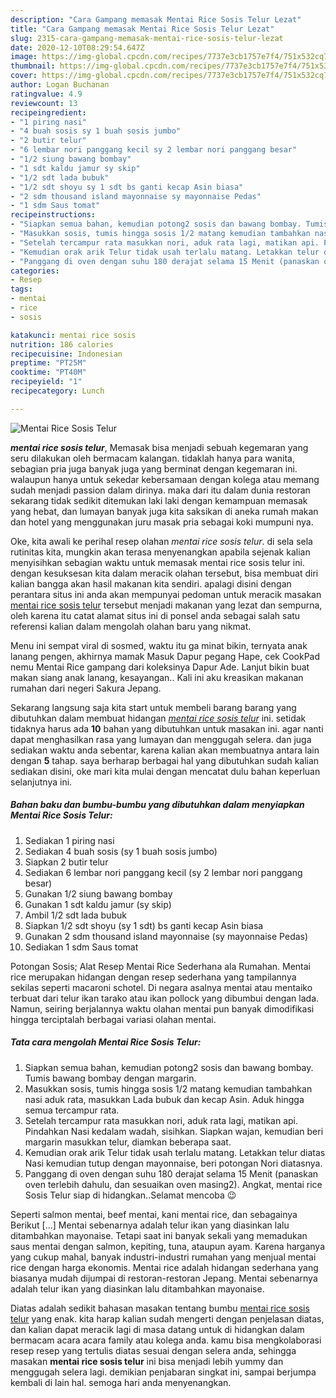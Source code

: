 ```yaml
---
description: "Cara Gampang memasak Mentai Rice Sosis Telur Lezat"
title: "Cara Gampang memasak Mentai Rice Sosis Telur Lezat"
slug: 2315-cara-gampang-memasak-mentai-rice-sosis-telur-lezat
date: 2020-12-10T08:29:54.647Z
image: https://img-global.cpcdn.com/recipes/7737e3cb1757e7f4/751x532cq70/mentai-rice-sosis-telur-foto-resep-utama.jpg
thumbnail: https://img-global.cpcdn.com/recipes/7737e3cb1757e7f4/751x532cq70/mentai-rice-sosis-telur-foto-resep-utama.jpg
cover: https://img-global.cpcdn.com/recipes/7737e3cb1757e7f4/751x532cq70/mentai-rice-sosis-telur-foto-resep-utama.jpg
author: Logan Buchanan
ratingvalue: 4.9
reviewcount: 13
recipeingredient:
- "1 piring nasi"
- "4 buah sosis sy 1 buah sosis jumbo"
- "2 butir telur"
- "6 lembar nori panggang kecil sy 2 lembar nori panggang besar"
- "1/2 siung bawang bombay"
- "1 sdt kaldu jamur sy skip"
- "1/2 sdt lada bubuk"
- "1/2 sdt shoyu sy 1 sdt bs ganti kecap Asin biasa"
- "2 sdm thousand island mayonnaise sy mayonnaise Pedas"
- "1 sdm Saus tomat"
recipeinstructions:
- "Siapkan semua bahan, kemudian potong2 sosis dan bawang bombay. Tumis bawang bombay dengan margarin."
- "Masukkan sosis, tumis hingga sosis 1/2 matang kemudian tambahkan nasi aduk rata, masukkan Lada bubuk dan kecap Asin. Aduk hingga semua tercampur rata."
- "Setelah tercampur rata masukkan nori, aduk rata lagi, matikan api. Pindahkan Nasi kedalam wadah, sisihkan. Siapkan wajan, kemudian beri margarin masukkan telur, diamkan beberapa saat."
- "Kemudian orak arik Telur tidak usah terlalu matang. Letakkan telur diatas Nasi kemudian tutup dengan mayonnaise, beri potongan Nori diatasnya."
- "Panggang di oven dengan suhu 180 derajat selama 15 Menit (panaskan oven terlebih dahulu, dan sesuaikan oven masing2). Angkat, mentai rice Sosis Telur siap di hidangkan..Selamat mencoba 😉"
categories:
- Resep
tags:
- mentai
- rice
- sosis

katakunci: mentai rice sosis 
nutrition: 186 calories
recipecuisine: Indonesian
preptime: "PT25M"
cooktime: "PT40M"
recipeyield: "1"
recipecategory: Lunch

---
```



![Mentai Rice Sosis Telur](https://img-global.cpcdn.com/recipes/7737e3cb1757e7f4/751x532cq70/mentai-rice-sosis-telur-foto-resep-utama.jpg)

<b><i>mentai rice sosis telur</i></b>, Memasak bisa menjadi sebuah kegemaran yang seru dilakukan oleh bermacam kalangan. tidaklah hanya para wanita, sebagian pria juga banyak juga yang berminat dengan kegemaran ini. walaupun hanya untuk sekedar kebersamaan dengan kolega atau memang sudah menjadi passion dalam dirinya. maka dari itu dalam dunia restoran sekarang tidak sedikit ditemukan laki laki dengan kemampuan memasak yang hebat, dan lumayan banyak juga kita saksikan di aneka rumah makan dan hotel yang menggunakan juru masak pria sebagai koki mumpuni nya.

Oke, kita awali ke perihal resep olahan <i>mentai rice sosis telur</i>. di sela sela rutinitas kita, mungkin akan terasa menyenangkan apabila sejenak kalian menyisihkan sebagian waktu untuk memasak mentai rice sosis telur ini. dengan kesuksesan kita dalam meracik olahan tersebut, bisa membuat diri kalian bangga akan hasil makanan kita sendiri. apalagi disini dengan perantara situs ini anda akan mempunyai pedoman untuk meracik masakan <u>mentai rice sosis telur</u> tersebut menjadi makanan yang lezat dan sempurna, oleh karena itu catat alamat situs ini di ponsel anda sebagai salah satu referensi kalian dalam mengolah olahan baru yang nikmat.

Menu ini sempat viral di sosmed, waktu itu ga minat bikin, ternyata anak lanang pengen, akhirnya mamak Masuk Dapur pegang Hape, cek CookPad nemu Mentai Rice gampang dari koleksinya Dapur Ade. Lanjut bikin buat makan siang anak lanang, kesayangan.. Kali ini aku kreasikan makanan rumahan dari negeri Sakura Jepang.


Sekarang langsung saja kita start untuk membeli barang barang yang dibutuhkan dalam membuat hidangan <u><i>mentai rice sosis telur</i></u> ini. setidak tidaknya harus ada <b>10</b> bahan yang dibutuhkan untuk masakan ini. agar nanti dapat menghasilkan rasa yang lumayan dan menggugah selera. dan juga sediakan waktu anda sebentar, karena kalian akan membuatnya antara lain dengan <b>5</b> tahap. saya berharap berbagai hal yang dibutuhkan sudah kalian sediakan disini, oke mari kita mulai dengan mencatat dulu bahan keperluan selanjutnya ini.

<!--inarticleads1-->

##### Bahan baku dan bumbu-bumbu yang dibutuhkan dalam menyiapkan Mentai Rice Sosis Telur:

1. Sediakan 1 piring nasi
1. Sediakan 4 buah sosis (sy 1 buah sosis jumbo)
1. Siapkan 2 butir telur
1. Sediakan 6 lembar nori panggang kecil (sy 2 lembar nori panggang besar)
1. Gunakan 1/2 siung bawang bombay
1. Gunakan 1 sdt kaldu jamur (sy skip)
1. Ambil 1/2 sdt lada bubuk
1. Siapkan 1/2 sdt shoyu (sy 1 sdt) bs ganti kecap Asin biasa
1. Gunakan 2 sdm thousand island mayonnaise (sy mayonnaise Pedas)
1. Sediakan 1 sdm Saus tomat


Potongan Sosis; Alat Resep Mentai Rice Sederhana ala Rumahan. Mentai rice merupakan hidangan dengan resep sederhana yang tampilannya sekilas seperti macaroni schotel. Di negara asalnya mentai atau mentaiko terbuat dari telur ikan tarako atau ikan pollock yang dibumbui dengan lada. Namun, seiring berjalannya waktu olahan mentai pun banyak dimodifikasi hingga terciptalah berbagai variasi olahan mentai. 

<!--inarticleads2-->

##### Tata cara mengolah Mentai Rice Sosis Telur:

1. Siapkan semua bahan, kemudian potong2 sosis dan bawang bombay. Tumis bawang bombay dengan margarin.
1. Masukkan sosis, tumis hingga sosis 1/2 matang kemudian tambahkan nasi aduk rata, masukkan Lada bubuk dan kecap Asin. Aduk hingga semua tercampur rata.
1. Setelah tercampur rata masukkan nori, aduk rata lagi, matikan api. Pindahkan Nasi kedalam wadah, sisihkan. Siapkan wajan, kemudian beri margarin masukkan telur, diamkan beberapa saat.
1. Kemudian orak arik Telur tidak usah terlalu matang. Letakkan telur diatas Nasi kemudian tutup dengan mayonnaise, beri potongan Nori diatasnya.
1. Panggang di oven dengan suhu 180 derajat selama 15 Menit (panaskan oven terlebih dahulu, dan sesuaikan oven masing2). Angkat, mentai rice Sosis Telur siap di hidangkan..Selamat mencoba 😉


Seperti salmon mentai, beef mentai, kani mentai rice, dan sebagainya Berikut […] Mentai sebenarnya adalah telur ikan yang diasinkan lalu ditambahkan mayonaise. Tetapi saat ini banyak sekali yang memadukan saus mentai dengan salmon, kepiting, tuna, ataupun ayam. Karena harganya yang cukup mahal, banyak industri-industri rumahan yang menjual mentai rice dengan harga ekonomis. Mentai rice adalah hidangan sederhana yang biasanya mudah dijumpai di restoran-restoran Jepang. Mentai sebenarnya adalah telur ikan yang diasinkan lalu ditambahkan mayonaise. 

Diatas adalah sedikit bahasan masakan tentang bumbu <u>mentai rice sosis telur</u> yang enak. kita harap kalian sudah mengerti dengan penjelasan diatas, dan kalian dapat meracik lagi di masa datang untuk di hidangkan dalam bermacam acara acara family atau kolega anda. kamu bisa mengkolaborasi resep resep yang tertulis diatas sesuai dengan selera anda, sehingga masakan <b>mentai rice sosis telur</b> ini bisa menjadi lebih yummy dan menggugah selera lagi. demikian penjabaran singkat ini, sampai berjumpa kembali di lain hal. semoga hari anda menyenangkan.
